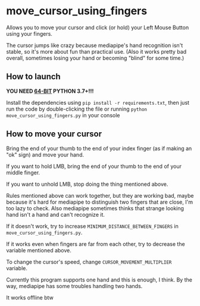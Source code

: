 # move_cursor_using_fingers

Allows you to move your cursor and click (or hold) your Left Mouse Button using your fingers.

The cursor jumps like crazy because mediapipe's hand recognition isn't stable, so it's more about fun than practical use. (Also it works pretty bad overall, sometimes losing your hand or becoming "blind" for some time.)


## How to launch

**YOU NEED <ins>64-BIT</ins> PYTHON 3.7+!!!**

Install the dependencies using `pip install -r requirements.txt`, then just run the code by double-clicking the file or running `python move_cursor_using_fingers.py` in your console


## How to move your cursor

Bring the end of your thumb to the end of your index finger (as if making an "ok" sign) and move your hand.

If you want to hold LMB, bring the end of your thumb to the end of your middle finger.

If you want to unhold LMB, stop doing the thing mentioned above.

Rules mentioned above can work together, but they are working bad, maybe because it's hard for mediapipe to distinguish two fingers that are close, I'm too lazy to check. Also mediapipe sometimes thinks that strange looking hand isn't a hand and can't recognize it.

If it doesn't work, try to increase `MINIMUM_DISTANCE_BETWEEN_FINGERS` in `move_cursor_using_fingers.py`.

If it works even when fingers are far from each other, try to decrease the variable mentioned above.

To change the cursor's speed, change `CURSOR_MOVEMENT_MULTIPLIER` variable.

Currently this program supports one hand and this is enough, I think. By the way, mediapipe has some troubles handling two hands.

It works offline btw
